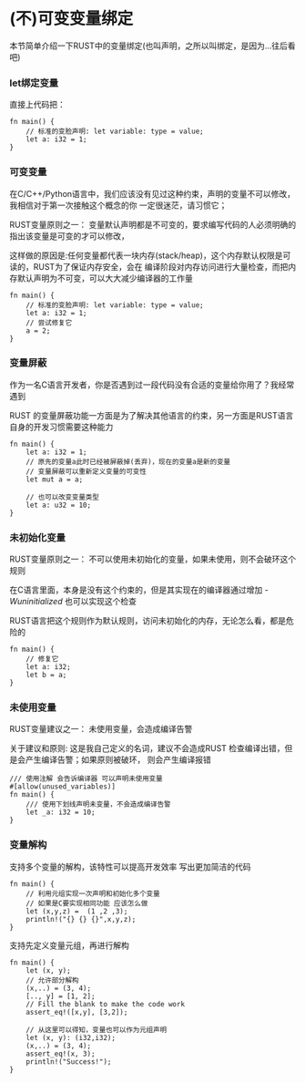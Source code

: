 # (不)可变变量绑定

本节简单介绍一下RUST中的变量绑定(也叫声明，之所以叫绑定，是因为...往后看吧)


### let绑定变量 

直接上代码把： 

```
fn main() {
	// 标准的变脸声明: let variable: type = value;
	let a: i32 = 1;
}
```

### 可变变量 
在C/C++/Python语言中，我们应该没有见过这种约束，声明的变量不可以修改，我相信对于第一次接触这个概念的你
一定很迷茫，请习惯它；

RUST变量原则之一： 变量默认声明都是不可变的，要求编写代码的人必须明确的指出该变量是可变的才可以修改，

这样做的原因是:任何变量都代表一块内存(stack/heap)，这个内存默认权限是可读的，RUST为了保证内存安全，会在
编译阶段对内存访问进行大量检查，而把内存默认声明为不可变，可以大大减少编译器的工作量  


```
fn main() {
	// 标准的变脸声明: let variable: type = value;
	let a: i32 = 1;
	// 尝试修复它
	a = 2;
}
```

### 变量屏蔽

作为一名C语言开发者，你是否遇到过一段代码没有合适的变量给你用了？我经常遇到

RUST 的变量屏蔽功能一方面是为了解决其他语言的约束，另一方面是RUST语言自身的开发习惯需要这种能力


```
fn main() {
	let a: i32 = 1;
	// 原先的变量a此时已经被屏蔽掉(丢弃)，现在的变量a是新的变量
	// 变量屏蔽可以重新定义变量的可变性
	let mut a = a;
	
	// 也可以改变变量类型
	let a: u32 = 10;
}
```

### 未初始化变量

RUST变量原则之一： 不可以使用未初始化的变量，如果未使用，则不会破环这个规则

在C语言里面，本身是没有这个约束的，但是其实现在的编译器通过增加 *-Wuninitialized* 也可以实现这个检查 

RUST语言把这个规则作为默认规则，访问未初始化的内存，无论怎么看，都是危险的


```
fn main() {	
	// 修复它
	let a: i32;
	let b = a;
}
```

### 未使用变量

RUST变量建议之一： 未使用变量，会造成编译告警 

关于建议和原则: 这是我自己定义的名词，建议不会造成RUST 检查编译出错，但是会产生编译告警；如果原则被破环，
则会产生编译报错 

```
/// 使用注解 会告诉编译器 可以声明未使用变量
#[allow(unused_variables)] 
fn main() {	
	/// 使用下划线声明未变量，不会造成编译告警
	let _a: i32 = 10;
}
```


### 变量解构

支持多个变量的解构，该特性可以提高开发效率 写出更加简洁的代码

```
fn main() {
	// 利用元组实现一次声明和初始化多个变量 
	// 如果是C要实现相同功能 应该怎么做
	let (x,y,z) =  (1 ,2 ,3);
	println!("{} {} {}",x,y,z);
}
```

支持先定义变量元组，再进行解构 
```
fn main() {
    let (x, y);
	// 允许部分解构
    (x,..) = (3, 4);
    [.., y] = [1, 2];
    // Fill the blank to make the code work
    assert_eq!([x,y], [3,2]);

	// 从这里可以得知，变量也可以作为元组声明
    let (x, y): (i32,i32);
	(x,..) = (3, 4);
    assert_eq!(x, 3);
    println!("Success!");
} 
```